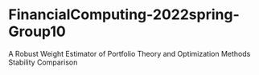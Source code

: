 # FinancialComputing-2022spring-Group10
A Robust Weight Estimator of Portfolio Theory and Optimization Methods Stability Comparison
